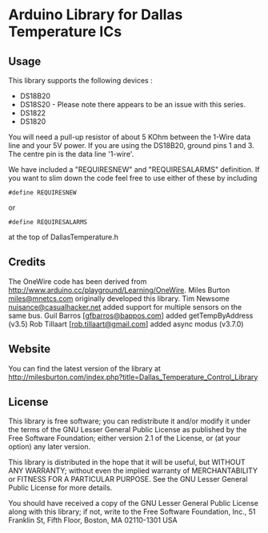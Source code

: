 Arduino Library for Dallas Temperature ICs
==========================================

Usage
-----

This library supports the following devices :


* DS18B20
* DS18S20 - Please note there appears to be an issue with this series.
* DS1822
* DS1820


You will need a pull-up resistor of about 5 KOhm between the 1-Wire data line
and your 5V power. If you are using the DS18B20, ground pins 1 and 3. The
centre pin is the data line '1-wire'.

We have included a "REQUIRESNEW" and "REQUIRESALARMS" definition. If you 
want to slim down the code feel free to use either of these by including



	#define REQUIRESNEW 

or 

	#define REQUIRESALARMS


at the top of DallasTemperature.h


Credits
-------

The OneWire code has been derived from
http://www.arduino.cc/playground/Learning/OneWire.
Miles Burton <miles@mnetcs.com> originally developed this library.
Tim Newsome <nuisance@casualhacker.net> added support for multiple sensors on
the same bus.
Guil Barros [gfbarros@bappos.com] added getTempByAddress (v3.5)
Rob Tillaart [rob.tillaart@gmail.com] added async modus (v3.7.0)


Website
-------

You can find the latest version of the library at
http://milesburton.com/index.php?title=Dallas_Temperature_Control_Library

License
-------

This library is free software; you can redistribute it and/or
modify it under the terms of the GNU Lesser General Public
License as published by the Free Software Foundation; either
version 2.1 of the License, or (at your option) any later version.

This library is distributed in the hope that it will be useful,
but WITHOUT ANY WARRANTY; without even the implied warranty of
MERCHANTABILITY or FITNESS FOR A PARTICULAR PURPOSE.  See the GNU
Lesser General Public License for more details.

You should have received a copy of the GNU Lesser General Public
License along with this library; if not, write to the Free Software
Foundation, Inc., 51 Franklin St, Fifth Floor, Boston, MA  02110-1301  USA
